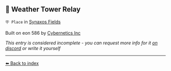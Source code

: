 ## 🎏 Weather Tower Relay

`🪧 Place` in [Synaxos Fields](/synaxos_fields.md)

Built on eon 586 by [Cybernetics Inc](/cybernetics_inc.md)

_This entry is considered incomplete - you can request more info for it [on discord](<https://discord.com/channels/562910943848169472/1173922660489633802>) or write it yourself_


----------
[⬅️ Back to index](/index.md#a1d0_s)